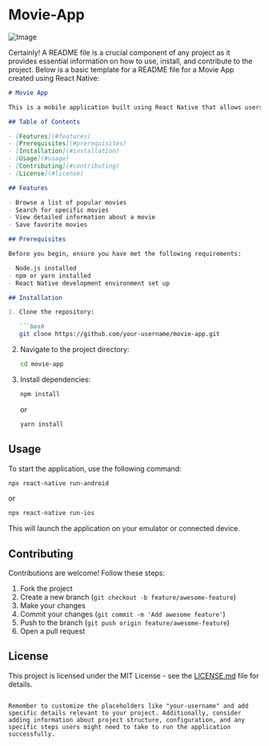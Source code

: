 # Movie-App

![Image](https://cdn.dribbble.com/userupload/7496200/file/original-7e033af74b861badff3e2d8c31594f83.png?compress=1&resize=1024x768)

  
  Certainly! A README file is a crucial component of any project as it provides essential information on how to use, install, and contribute to the project. Below is a basic template for a README file for a Movie App created using React Native:

```markdown
# Movie App

This is a mobile application built using React Native that allows users to discover and explore information about movies.

## Table of Contents

- [Features](#features)
- [Prerequisites](#prerequisites)
- [Installation](#installation)
- [Usage](#usage)
- [Contributing](#contributing)
- [License](#license)

## Features

- Browse a list of popular movies
- Search for specific movies
- View detailed information about a movie
- Save favorite movies

## Prerequisites

Before you begin, ensure you have met the following requirements:

- Node.js installed
- npm or yarn installed
- React Native development environment set up

## Installation

1. Clone the repository:

   ```bash
   git clone https://github.com/your-username/movie-app.git
   ```

2. Navigate to the project directory:

   ```bash
   cd movie-app
   ```

3. Install dependencies:

   ```bash
   npm install
   ```

   or

   ```bash
   yarn install
   ```

## Usage

To start the application, use the following command:

```bash
npx react-native run-android
```

or

```bash
npx react-native run-ios
```

This will launch the application on your emulator or connected device.

## Contributing

Contributions are welcome! Follow these steps:

1. Fork the project
2. Create a new branch (`git checkout -b feature/awesome-feature`)
3. Make your changes
4. Commit your changes (`git commit -m 'Add awesome feature'`)
5. Push to the branch (`git push origin feature/awesome-feature`)
6. Open a pull request

## License

This project is licensed under the MIT License - see the [LICENSE.md](LICENSE.md) file for details.

```

Remember to customize the placeholders like "your-username" and add specific details relevant to your project. Additionally, consider adding information about project structure, configuration, and any specific steps users might need to take to run the application successfully.
